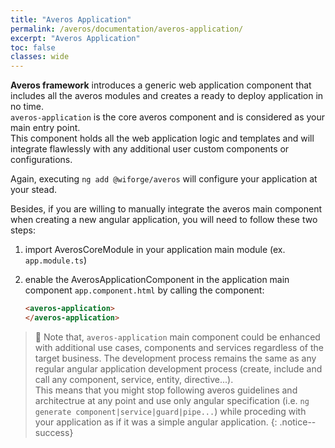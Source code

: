 ```yaml
---
title: "Averos Application"
permalink: /averos/documentation/averos-application/
excerpt: "Averos Application"
toc: false
classes: wide
---
```



**Averos framework** introduces a generic web application component that includes all the averos modules and creates a ready to deploy application in no time.<br/>
`averos-application` is the core averos component and is considered as your main entry point.<br/>
This component holds all the web application logic and templates and will integrate flawlessly with any additional user custom components or configurations.<br/>

Again, executing `ng add @wiforge/averos` will configure your application at your stead.<br/>

Besides, if you are willing to manually integrate the averos main component when creating a new angular application, you will need to follow these two steps:
1. import  AverosCoreModule in your application main module (ex. `app.module.ts`)
2. enable the AverosApplicationComponent in the application main component `app.component.html` by calling the component:
    
    ```html
    <averos-application>
    </averos-application>
    ```

>🚩 Note that, `averos-application` main component could be enhanced with additional use cases, components and services regardless of the target business. The development process remains the same as any regular angular application development process (create, include and call any component, service, entity, directive...).<br/>
This means that you might stop following averos guidelines and architectrue at any point and use only angular specification (i.e. `ng generate component|service|guard|pipe...`) while proceding with your application as if it was a simple angular application.
{: .notice--success}

